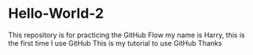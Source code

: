 # Hello-World-2
This repository is for practicing the GitHub Flow
my name is Harry, this is the first time I use GitHub
This is my tutorial to use GitHub
Thanks
